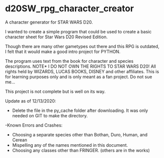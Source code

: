 # d20SW_rpg_character_creator
A character generator for STAR WARS D20. 

I wanted to create a simple program that could be used to create a basic character sheet for Star Wars D20 Revised Edition.

Though there are many other gametypes out there and this RPG is outdated, I felt that it would make a good intro project
for PYTHON. 

The program uses text from the book for character and species descriptions. 
NOTE* 
I DO NOT OWN THE RIGHTS TO STAR WARS D20! All rights held by WIZARDS, LUCAS BOOKS, DISNEY and other affiliates. 
This is for learning purposes only and is only meant as a fan project. Do not sue me...

This project is not complete but is well on its way. 

Update as of 12/13/2020:
- Delete the file in the py_cache folder after downloading. It was only needed on GIT to make the directory.

-Known Errors and Crashes: 

  - Choosing a separate species other than Bothan, Duro, Human, and Cerean
  - Mispelling any of the names mentioned in this document. 
  - Choosing any classes other than FRINGER. (others are in the works)
